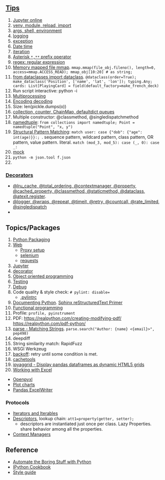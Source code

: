 ## [Tips](tips.md)
1. [Jupyter online](https://jupyter.org/try)
2. [venv, module, reload, import](common.md#modules)
3. [args, shell, environment](common.md#env)
4. [logging](common.md#logging)
5. [exception](common.md#exception)
6. [Date time](common.md#datetime)
7. [iteration](common.md#iteration)
11. [Asterisk `*,**` prefix operator](common.md#asterisk--prefix-operator)
16. [regex: regular expression](common.md#regex)
1. [Memory mapped file mmap](https://realpython.com/python-mmap/). `mmap.mmap(file_obj.fileno(), length=0, access=mmap.ACCESS_READ); mmap_obj[10:20] # as string; `
1. [from dataclasses import dataclass](https://realpython.com/python-data-classes/). `@dataclass(order=True); make_dataclass('Position', ['name', 'lat', 'lon']); typing.Any; cards: List[PlayingCard] = field(default_factory=make_french_deck)`
1. Run script interactive: python -i
1. [Multiprocessing](http://zetcode.com/python/multiprocessing/)
1. [Encoding decoding](common.md#encoding-decoding)
1. Size: len(pickle.dumps(o))
2. [collection, counter, ChainMap, defaultdict queues](https://realpython.com/python-collections-module/)
3. Multiple constructor: @classmethod, @singledispatchmethod
4. [namedtuple](https://realpython.com/python-namedtuple/): `from collections import namedtuple; Point = namedtuple("Point", "x, y")`
5. [Structural Pattern Matching](https://realpython.com/python310-new-features/#structural-pattern-matching): `match user: case {"dob": {"age": int(age)}}:; `. 
   sequence pattern, wildcard pattern, class pattern, OR pattern, value pattern. literal. `match (mod_3, mod_5): case (_, 0): case _:`
6. [mock](test_debug.md#mock)
7. `python -m json.tool f.json`
8. 

### [Decorators](https://realpython.com/primer-on-python-decorators/)
* [@lru_cache, @total_ordering, @contextmanager, @property, @cached_property, @classmethod, @staticmethod, @dataclass, @atexit.register](https://medium.com/techtofreedom/9-python-built-in-decorators-that-optimize-your-code-significantly-bc3f661e9017). 
* [@logger, @wraps, @repeat, @timeit, @retry, @countcall, @rate_limited,  @singledispatch](https://towardsdatascience.com/12-python-decorators-to-take-your-code-to-the-next-level-a910a1ab3e99)
* 

## Topics/Packages
1. [Python Packaging](https://itnext.io/python-packaging-12ef040c4ea0)
1. [Web](web.md)
   * [Proxy setup](web.md#proxy-setup)
   * [selenium](web.md#selenium)
   * [requests](web.md#requests)
1. [Jupyter](jupyter.md)
1. [decorator](decorator.md)
1. [Object oriented programming](oop.md)
1. [Testing](test_debug.md)
1. [Debug](test_debug.md#debug)
1. Code quality & style check: `# pylint: disable=`
   * [.pylintrc](https://github.com/kubeflow/examples/blob/master/.pylintrc)
3. [Documenting Python](https://devguide.python.org/documenting/). [Sphinx reStructuredText Primer](https://www.sphinx-doc.org/en/master/usage/restructuredtext/basics.html)
4. [Functional programming](functional.md)
5. Profile: `profile, pyinstrument`
6. PDF: https://realpython.com/creating-modifying-pdf/  https://realpython.com/pdf-python/
7. [parse - Matching Strings](https://realpython.com/python-packages/#parse-for-matching-strings). `parse.search("Author: {name} <{email}>", pep498)`
8. deepdiff
9. String similarity match: RapidFuzz
10. WSGI Werkzeug
11. [backoff](https://pypi.org/project/backoff/): retry until some condition is met.
1. [cachetools](https://pypi.org/project/cachetools/)
1. [ipyaggrid - Display pandas dataframes as dynamic HTML5 grids](https://dgothrek.gitlab.io/ipyaggrid/)
1. [Working with Excel](https://automatetheboringstuff.com/2e/chapter13/)
  * [Openpyxl](https://realpython.com/openpyxl-excel-spreadsheets-python/)
  * [Plot charts](https://www.geeksforgeeks.org/python-plotting-charts-in-excel-sheet-using-openpyxl-module-set-1/?ref=lbp)
  * [Pandas ExcelWriter](https://pandas.pydata.org/docs/reference/api/pandas.ExcelWriter.html#pandas.ExcelWriter)

### Protocols
* [Iterators and Iterables](https://realpython.com/python-iterators-iterables/)
* [Descriptors](https://realpython.com/python-descriptors), lookup chain: `att1=property(getter, setter); `
  * descriptors are instantiated just once per class. Lazy Properties. share behavior among all the properties.
* [Context Managers](https://realpython.com/python-with-statement)

## Reference
* [Automate the Boring Stuff with Python](https://automatetheboringstuff.com/)
* [IPython Cookbook](https://ipython-books.github.io/)
* [Style guide](https://www.analyticsvidhya.com/blog/2020/07/python-style-guide/)

